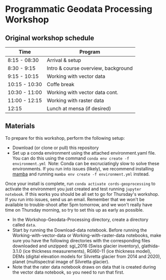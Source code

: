 # Programmatic Geodata Processing Workshop

## Original workshop schedule


| Time | Program | 
| ---- | ---- | 
| 8:15 - 08:30 | Arrival  & setup   | 
| 8:30 - 9:15 | Intro & course overview, background |
| 9:15 - 10:15 | Working with vector data |
| 10:15 - 10:30 | Coffe break |
| 10:30 - 11:00 | Working with vector data cont. |
| 11:00 - 12:15 | Working with raster data |
| 12:15 | Lunch at mensa (if desired) |
 
## Materials

To prepare for this workshop, perform the following setup:

- Download (or clone or pull) this repository
- Set up a conda environment using the attached environment.yaml file. You can do this using the command `conda env create -f environment.yml`
​
Note: Conda can be excruciatingly slow to solve these environments. If you run into issues (likely), we recommend installing [mamba](https://anaconda.org/conda-forge/mamba) and running `mamba env create -f environment.yml` instead.

Once your install is complete, run `conda activate cords-geoprocessing` to activate the environment you just created and test running `jupyter notebook`. If this works you should be all set to go for Thursday's workshop. If you run into issues, send us an email. Remember that we won't be available to trouble-shoot after 5pm tomorrow, and we won't really have time on Thursday morning, so try to set this up as early as possible. 

- In the Workshop-Geodata-Processing directory, create a directory called `data`. 
- Start by running the Download-data notebook. Before running the Working-with-vector-data or Working-with-raster-data notebooks, make sure you have the following directories with the corresponding files downloaded and unzipped: sgi_2016 (Swiss glacier inventory), glathida-3.1.0 (ice thickness measurements), RGI60-11 (ice thickness model), DEMs (digital elevation models for Silvretta glacier from 2014 and 2020), planet (multispectral image of Silvretta glacier).
- Note that the rater data notebook draws on data that is created during the vector data notebook, so you need to run that first.